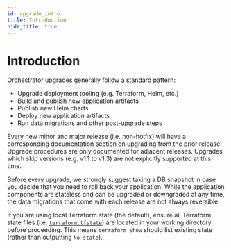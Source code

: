 ```yaml
---
id: upgrade_intro
title: Introduction
hide_title: true
---
```


# Introduction

Orchestrator upgrades generally follow a standard pattern:

- Upgrade deployment tooling (e.g. Terraform, Helm, etc.)
- Build and publish new application artifacts
- Publish new Helm charts
- Deploy new application artifacts
- Run data migrations and other post-upgrade steps

Every new minor and major release (i.e. non-hotfix) will have a corresponding
documentation section on upgrading from the prior release. Upgrade procedures
are only documented for adjacent releases. Upgrades which skip versions
(e.g. v1.1 to v1.3) are not explicitly supported at this time.

Before every upgrade, we strongly suggest taking a DB snapshot in case you
decide that you need to roll back your application. While the application
components are stateless and can be upgraded or downgraded at any time, the
data migrations that come with each release are not always reversible.

If you are using local Terraform state (the default), ensure all Terraform state files (i.e. [`terraform.tfstate`](https://www.terraform.io/docs/state/index.html)) are located in your working directory before proceeding. This means `terraform show` should list existing state (rather than outputting `No state`).
